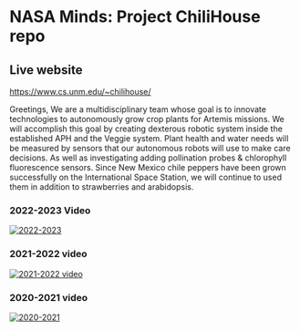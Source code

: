# NASA Minds: Project ChiliHouse repo

## Live website
https://www.cs.unm.edu/~chilihouse/

Greetings, We are a multidisciplinary team whose goal is to innovate technologies to autonomously grow crop plants for Artemis missions. We will accomplish this goal by creating dexterous robotic system inside the established APH and the Veggie system. Plant health and water needs will be measured by sensors that our autonomous robots will use to make care decisions. As well as investigating adding pollination probes & chlorophyll fluorescence sensors. Since New Mexico chile peppers have been grown successfully on the International Space Station, we will continue to used them in addition to strawberries and arabidopsis.

### 2022-2023 Video
[![2022-2023](https://img.youtube.com/vi/vUyph2ev6C8/0.jpg)](https://www.youtube.com/watch?v=vUyph2ev6C8 "2022-2023 video")
### 2021-2022 video
[![2021-2022 video](https://img.youtube.com/vi/fBqa1KIPB2s/0.jpg)](https://www.youtube.com/watch?v=fBqa1KIPB2s "2021-2022 video") 
### 2020-2021 video
[![2020-2021](https://img.youtube.com/vi/VDwANen8-EI/0.jpg)](https://www.youtube.com/watch?v=VDwANen8-EI "2020-2021")